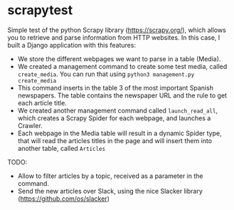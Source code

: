# scrapytest
Simple test of the python Scrapy library (https://scrapy.org/), which allows you to retrieve and parse information from HTTP websites.
In this case, I built a Django application with this features:

- We store the different webpages we want to parse in a table (Media).
- We created a management command to create some test media, called `create_media`. You can run that using `python3 management.py create_media`
- This command inserts in the table 3 of the most important Spanish newspapers. The table contains the newspaper URL and the rule to get each article title.
- We created another management command called `launch_read_all`, which creates a Scrapy Spider for each webpage, and launches a Crawler.
- Each webpage in the Media table will result in a dynamic Spider type, that will read the articles titles in the page and will insert them into another table, called `Articles`

TODO:
- Allow to filter articles by a topic, received as a parameter in the command.
- Send the new articles over Slack, using the nice Slacker library (https://github.com/os/slacker)
